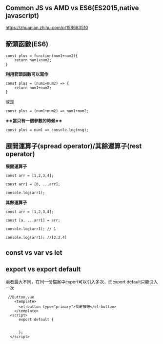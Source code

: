 ## Common JS vs AMD vs ES6(ES2015,native javascript)
https://zhuanlan.zhihu.com/p/158683510

## 箭頭函數(ES6)

    const plus = function(num1+num2){
        return num1+num2; 
    }
  
**利用箭頭函數可以寫作**  
  
    const plus = (num1+num2) => {
        return num1+num2; 
    }
  
或是  
  
    const plus = (num1+num2) => num1+num2; 

**※※當只有一個參數的時候※※**  
  
    const plus = num1 => console.log(msg);

## 展開運算子(spread operator)/其餘運算子(rest operator)

**展開運算子**    
  
    const arr = [1,2,3,4];
    
    const arr1 = [0, ...arr];
    
    console.log(arr1);
  
**其餘運算子**  
  
    const arr = [1,2,3,4];
    
    const [a, ...arr1] = arr;
    
    console.log(arr1); // 1
    
    console.log(arr1); //[2,3,4]
  
## const vs var vs let

## export vs export default

兩者最大不同，在同一份檔案中export可以引入多次，而export default只能引入一次  


     //Button.vue
        <template>
          <el-button type="primary">我是按鈕</el-button>
        </template>
      <script>
          export default {
           

          };
      </script>
